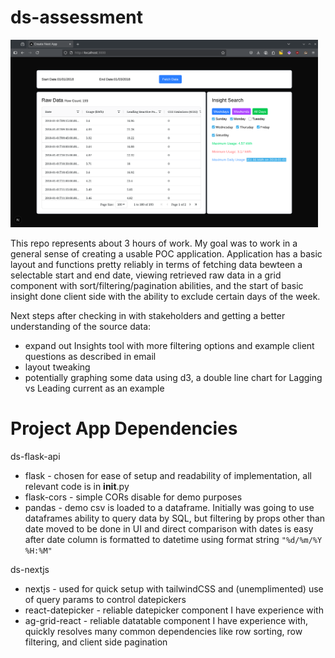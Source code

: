 # ds-assessment

<picture>
      <source srcset="https://raw.githubusercontent.com/maciebey/ds-assessment/main/ds_screenshot.png">
      <img alt="App Screenshot" src="https://raw.githubusercontent.com/maciebey/ds-assessment/main/ds_screenshot.png" height="300" style="max-width: 100%;">
</picture>

This repo represents about 3 hours of work. My goal was to work in a general sense of creating a usable POC application. Application has a basic layout and functions pretty reliably in terms of fetching data bewteen a selectable start and end date, viewing retrieved raw data in a grid component with sort/filtering/pagination abilities, and the start of basic insight done client side with the ability to exclude certain days of the week.

Next steps after checking in with stakeholders and getting a better understanding of the source data:
- expand out Insights tool with more filtering options and example client questions as described in email
- layout tweaking
- potentially graphing some data using d3, a double line chart for Lagging vs Leading current as an example

# Project App Dependencies

ds-flask-api
- flask - chosen for ease of setup and readability of implementation, all relevant code is in __init__.py
- flask-cors - simple CORs disable for demo purposes
- pandas - demo csv is loaded to a dataframe. Initially was going to use dataframes ability to query data by SQL, but filtering by props other than date moved to be done in UI and direct comparison with dates is easy after date column is formatted to datetime using format string `"%d/%m/%Y %H:%M"`

ds-nextjs
- nextjs - used for quick setup with tailwindCSS and (unemplimented) use of query params to control datepickers
- react-datepicker - reliable datepicker component I have experience with
- ag-grid-react - reliable datatable component I have experience with, quickly resolves many common dependencies like row sorting, row filtering, and client side pagination

